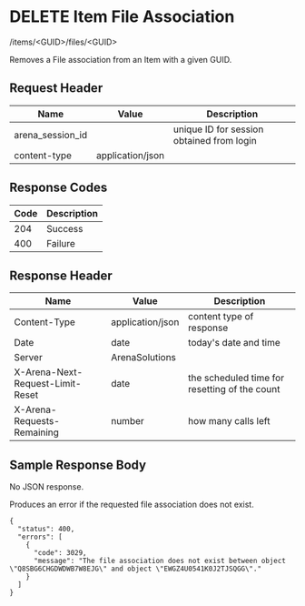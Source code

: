 # DELETE Item File Association
/items/&lt;GUID&gt;/files/&lt;GUID&gt;

Removes a File association from an Item with a given GUID.

## Request Header

| Name  | Value  | Description  |
|  --- |  --- |  --- | 
| arena_session_id  |   | unique ID for session obtained from login  |
| content-type  | application/json  |   |

## Response Codes

| Code  | Description  |
|  --- |  --- | 
| 204  | Success  |
| 400  | Failure  |

## Response Header

| Name  | Value  | Description  |
|  --- |  --- |  --- | 
| Content-Type  | application/json  | content type of response  |
| Date  | date  | today's date and time  |
| Server  | ArenaSolutions  |   |
| X-Arena-Next-Request-Limit-Reset   | date  | the scheduled time for resetting of the count  |
| X-Arena-Requests-Remaining   | number  | how many calls left  |

## Sample Response Body
No JSON response.

Produces an error if the requested file association does not exist.

```
{
  "status": 400,
  "errors": [
    {
      "code": 3029,
      "message": "The file association does not exist between object \"Q8SBG6CHGDWDWB7W8EJG\" and object \"EWGZ4U0541K0J2TJSQGG\"."
    }
  ]
}
```
